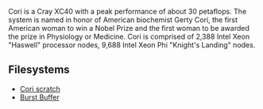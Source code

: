 Cori is a Cray XC40 with a peak performance of about 30 petaflops.
The system is named in honor of American biochemist Gerty Cori, the
first American woman to win a Nobel Prize and the first woman to be
awarded the prize in Physiology or Medicine. Cori is comprised of
2,388 Intel Xeon "Haswell" processor nodes, 9,688 Intel Xeon Phi
"Knight's Landing" nodes.

## Filesystems

* [Cori scratch](/filesystems/cori-scratch.md)
* [Burst Buffer](/filesystems/cori-burst-buffer.md)
